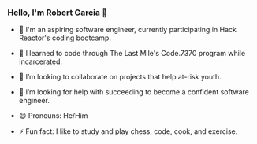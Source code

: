 ### Hello, I'm Robert Garcia 👋

- 🔭 I'm an aspiring software engineer, currently participating in Hack Reactor's coding bootcamp.

- 🌱 I learned to code through The Last Mile's Code.7370 program while incarcerated.

- 👯 I’m looking to collaborate on projects that help at-risk youth.

- 🤔 I’m looking for help with succeeding to become a confident software engineer.

<!-- - 💬 Ask me about  -->

<!-- - 📫 How to reach me: ... -->
- 😄 Pronouns: He/Him

- ⚡ Fun fact: I like to study and play chess, code, cook, and exercise.


